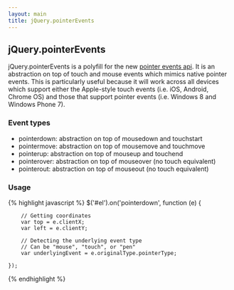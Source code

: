 ```yaml
---
layout: main
title: jQuery.pointerEvents
---
```


## jQuery.pointerEvents

jQuery.pointerEvents is a polyfill for the new [pointer events api](http://www.w3.org/Submission/pointer-events/). It is an abstraction on top of touch and mouse events which mimics native pointer events. This is particularly useful because it will work across all devices which support either the Apple-style touch events (i.e. iOS, Android, Chrome OS) and those that support pointer events (i.e. Windows 8 and Windows Phone 7).

### Event types

- pointerdown: abstraction on top of mousedown and touchstart
- pointermove: abstraction on top of mousemove and touchmove
- pointerup: abstraction on top of mouseup and touchend
- pointerover: abstraction on top of mouseover (no touch equivalent)
- pointerout: abstraction on top of mouseout (no touch equivalent)

### Usage

{% highlight javascript %}
    $('#el').on('pointerdown', function (e) {

        // Getting coordinates
        var top = e.clientX;
        var left = e.clientY;

        // Detecting the underlying event type
        // Can be "mouse", "touch", or "pen"
        var underlyingEvent = e.originalType.pointerType;

    });
{% endhighlight %}